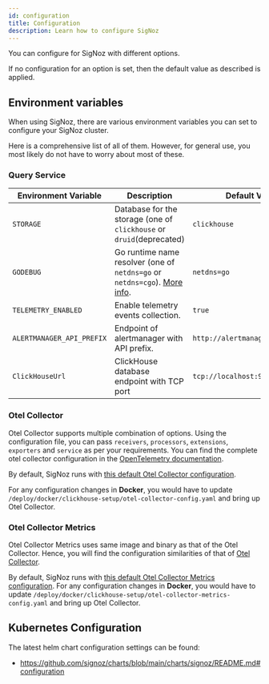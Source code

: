 ```yaml
---
id: configuration
title: Configuration
description: Learn how to configure SigNoz
---
```


You can configure for SigNoz with different options.

If no configuration for an option is set, then the default value as described is applied.

## Environment variables

When using SigNoz, there are various environment variables you can set to configure your SigNoz cluster.

Here is a comprehensive list of all of them. However, for general use, you most likely do not have to worry about most of these.

### Query Service

<APITable>

| Environment Variable | Description | Default Value |
| -------- | ----------- | ------------- |
| `STORAGE` | Database for the storage (one of `clickhouse` or `druid`(deprecated) | `clickhouse` |
| `GODEBUG` | Go runtime name resolver (one of `netdns=go` or `netdns=cgo`). [More info](https://pkg.go.dev/net#hdr-Name_Resolution). | `netdns=go` |
| `TELEMETRY_ENABLED` | Enable telemetry events collection. | `true` |
| `ALERTMANAGER_API_PREFIX` | Endpoint of alertmanager with API prefix. | `http://alertmanager:9093/api/` |
| `ClickHouseUrl`| ClickHouse database endpoint with TCP port | `tcp://localhost:9000` |

</APITable>

### Otel Collector

Otel Collector supports multiple combination of options.
Using the configuration file, you can pass `receivers`, `processors`, `extensions`, `exporters` and `service` as per your requirements.
You can find the complete otel collector configuration in the [OpenTelemetry documentation](https://opentelemetry.io/docs/collector/configuration/).

By default, SigNoz runs with [this default Otel Collector configuration](https://github.com/SigNoz/signoz/blob/main/deploy/docker/clickhouse-setup/otel-collector-config.yaml).

For any configuration changes in **Docker**, you would have to update `/deploy/docker/clickhouse-setup/otel-collector-config.yaml` and bring up Otel Collector.

### Otel Collector Metrics

Otel Collector Metrics uses same image and binary as that of the Otel Collector.
Hence, you will find the configuration similarities of that of [Otel Collector](/docs/operate/configuration#otel-collector).

By default, SigNoz runs with [this default Otel Collector Metrics configuration](https://github.com/SigNoz/signoz/blob/main/deploy/docker/clickhouse-setup/otel-collector-metrics-config.yaml).
For any configuration changes in **Docker**, you would have to update `/deploy/docker/clickhouse-setup/otel-collector-metrics-config.yaml` and bring up Otel Collector.


## Kubernetes Configuration

The latest helm chart configuration settings can be found:
- https://github.com/signoz/charts/blob/main/charts/signoz/README.md#configuration
